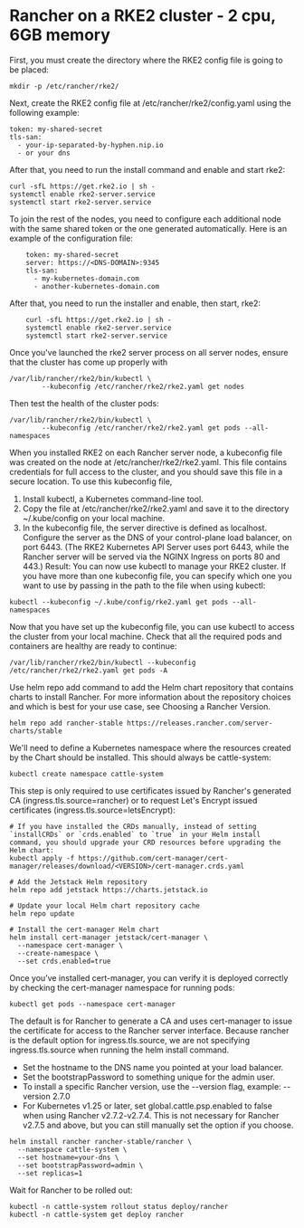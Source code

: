 # Rancher on a RKE2 cluster - 2 cpu, 6GB memory
First, you must create the directory where the RKE2 config file is going to be placed:
```
mkdir -p /etc/rancher/rke2/
```
Next, create the RKE2 config file at /etc/rancher/rke2/config.yaml using the following example:
```
token: my-shared-secret
tls-san:
  - your-ip-separated-by-hyphen.nip.io
  - or your dns
```
After that, you need to run the install command and enable and start rke2:
```
curl -sfL https://get.rke2.io | sh -
systemctl enable rke2-server.service
systemctl start rke2-server.service
```
To join the rest of the nodes, you need to configure each additional node with the same shared token or the one generated automatically. Here is an example of the configuration file:
```
    token: my-shared-secret
    server: https://<DNS-DOMAIN>:9345
    tls-san:
      - my-kubernetes-domain.com
      - another-kubernetes-domain.com
```
After that, you need to run the installer and enable, then start, rke2:
```
    curl -sfL https://get.rke2.io | sh -
    systemctl enable rke2-server.service
    systemctl start rke2-server.service
```
Once you've launched the rke2 server process on all server nodes, ensure that the cluster has come up properly with
```
/var/lib/rancher/rke2/bin/kubectl \
        --kubeconfig /etc/rancher/rke2/rke2.yaml get nodes
```
Then test the health of the cluster pods:
```
/var/lib/rancher/rke2/bin/kubectl \
        --kubeconfig /etc/rancher/rke2/rke2.yaml get pods --all-namespaces
```
When you installed RKE2 on each Rancher server node, a kubeconfig file was created on the node at /etc/rancher/rke2/rke2.yaml. This file contains credentials for full access to the cluster, and you should save this file in a secure location.
To use this kubeconfig file,
1. Install kubectl, a Kubernetes command-line tool.
2. Copy the file at /etc/rancher/rke2/rke2.yaml and save it to the directory ~/.kube/config on your local machine.
3. In the kubeconfig file, the server directive is defined as localhost. Configure the server as the DNS of your control-plane load balancer, on port 6443. (The RKE2 Kubernetes API Server uses port 6443, while the Rancher server will be served via the NGINX Ingress on ports 80 and 443.)
Result: You can now use kubectl to manage your RKE2 cluster. If you have more than one kubeconfig file, you can specify which one you want to use by passing in the path to the file when using kubectl:
```
kubectl --kubeconfig ~/.kube/config/rke2.yaml get pods --all-namespaces
```
Now that you have set up the kubeconfig file, you can use kubectl to access the cluster from your local machine.
Check that all the required pods and containers are healthy are ready to continue:
```
/var/lib/rancher/rke2/bin/kubectl --kubeconfig /etc/rancher/rke2/rke2.yaml get pods -A
```
Use helm repo add command to add the Helm chart repository that contains charts to install Rancher. For more information about the repository choices and which is best for your use case, see Choosing a Rancher Version.
```
helm repo add rancher-stable https://releases.rancher.com/server-charts/stable
```
We'll need to define a Kubernetes namespace where the resources created by the Chart should be installed. This should always be cattle-system:
```
kubectl create namespace cattle-system
```
This step is only required to use certificates issued by Rancher's generated CA (ingress.tls.source=rancher) or to request Let's Encrypt issued certificates (ingress.tls.source=letsEncrypt):
```
# If you have installed the CRDs manually, instead of setting `installCRDs` or `crds.enabled` to `true` in your Helm install command, you should upgrade your CRD resources before upgrading the Helm chart:
kubectl apply -f https://github.com/cert-manager/cert-manager/releases/download/<VERSION>/cert-manager.crds.yaml

# Add the Jetstack Helm repository
helm repo add jetstack https://charts.jetstack.io

# Update your local Helm chart repository cache
helm repo update

# Install the cert-manager Helm chart
helm install cert-manager jetstack/cert-manager \
  --namespace cert-manager \
  --create-namespace \
  --set crds.enabled=true
```
Once you’ve installed cert-manager, you can verify it is deployed correctly by checking the cert-manager namespace for running pods:
```
kubectl get pods --namespace cert-manager
```
The default is for Rancher to generate a CA and uses cert-manager to issue the certificate for access to the Rancher server interface.
Because rancher is the default option for ingress.tls.source, we are not specifying ingress.tls.source when running the helm install command.
- Set the hostname to the DNS name you pointed at your load balancer.
- Set the bootstrapPassword to something unique for the admin user.
- To install a specific Rancher version, use the --version flag, example: --version 2.7.0
- For Kubernetes v1.25 or later, set global.cattle.psp.enabled to false when using Rancher v2.7.2-v2.7.4. This is not necessary for Rancher v2.7.5 and above, but you can still manually set the option if you choose.
```
helm install rancher rancher-stable/rancher \
  --namespace cattle-system \
  --set hostname=your-dns \
  --set bootstrapPassword=admin \
  --set replicas=1
```
Wait for Rancher to be rolled out:
```
kubectl -n cattle-system rollout status deploy/rancher
kubectl -n cattle-system get deploy rancher
```

